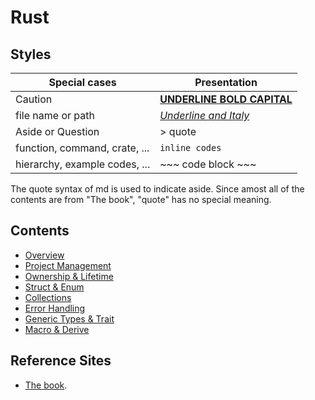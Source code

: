 # Rust

## Styles

| Special cases | Presentation |
| - | - |
| Caution | <u>**UNDERLINE BOLD CAPITAL**</u> |
| file name or path  | <u>*Underline and Italy*</u> |
| Aside or Question | > quote |
| function, command, crate, ... | `inline codes` |
| hierarchy, example codes, ... | ~~~ code block ~~~ |

The quote syntax of md is used to indicate aside. Since amost all of the contents are from "The book", "quote" has no special meaning.

## Contents

- [Overview](overview.md)
- [Project Management](project_management.md)
- [Ownership & Lifetime](ownership_lifetime.md)
- [Struct & Enum]()
- [Collections]()
- [Error Handling](Error_Handling.md)
- [Generic Types & Trait]()
- [Macro & Derive]()

## Reference Sites
- [The book](https://doc.rust-lang.org/book).